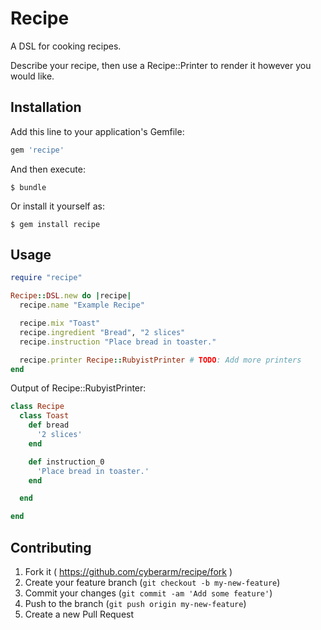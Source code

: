 # Recipe

A DSL for cooking recipes.

Describe your recipe, then use a Recipe::Printer to render it however you would like.

## Installation

Add this line to your application's Gemfile:

```ruby
gem 'recipe'
```

And then execute:

    $ bundle

Or install it yourself as:

    $ gem install recipe

## Usage

``` ruby
require "recipe"

Recipe::DSL.new do |recipe|
  recipe.name "Example Recipe"

  recipe.mix "Toast"
  recipe.ingredient "Bread", "2 slices"
  recipe.instruction "Place bread in toaster."

  recipe.printer Recipe::RubyistPrinter # TODO: Add more printers
end
```

Output of Recipe::RubyistPrinter:
``` ruby
class Recipe
  class Toast
    def bread
      '2 slices'
    end

    def instruction_0
      'Place bread in toaster.'
    end

  end

end
```

## Contributing

1. Fork it ( https://github.com/cyberarm/recipe/fork )
2. Create your feature branch (`git checkout -b my-new-feature`)
3. Commit your changes (`git commit -am 'Add some feature'`)
4. Push to the branch (`git push origin my-new-feature`)
5. Create a new Pull Request
